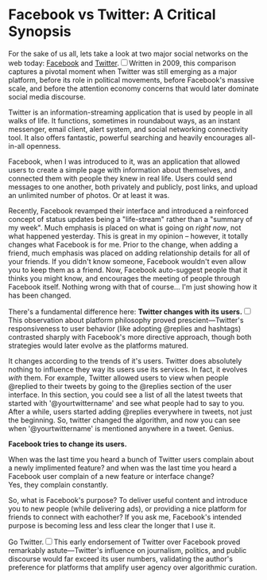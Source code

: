 # Facebook vs Twitter: A Critical Synopsis

For the sake of us all, lets take a look at two major social networks on the web today: [Facebook](http://facebook.com "Facebook") and [Twitter](http://twitter.com/kennethreitz).<label for="sn-social-2009" class="margin-toggle sidenote-number"></label><input type="checkbox" id="sn-social-2009" class="margin-toggle"/><span class="sidenote">Written in 2009, this comparison captures a pivotal moment when Twitter was still emerging as a major platform, before its role in political movements, before Facebook's massive scale, and before the attention economy concerns that would later dominate social media discourse.</span>

 Twitter is an information\-streaming application that is used by people in all walks of life. It functions, sometimes in roundabout ways, as an instant messenger, email client, alert system, and social networking connectivity tool. It also offers fantastic, powerful searching and heavily encourages all\-in\-all openness.

 Facebook, when I was introduced to it, was an application that allowed users to create a simple page with information about themselves, and connected them with people they knew in real life. Users could send messages to one another, both privately and publicly, post links, and upload an unlimited number of photos. Or at least it was.

 Recently, Facebook revamped their interface and introduced a reinforced concept of status updates being a "life\-stream" rather than a "summary of my week". Much emphasis is placed on what is going on *right now*, not what happened yesterday. This is great in my opinion – however, it totally changes what Facebook is for me. Prior to the change, when adding a friend, much emphasis was placed on adding relationship details for all of your friends. If you didn't know someone, Facebook wouldn't even allow you to keep them as a friend. Now, Facebook auto\-suggest people that it thinks you might know, and encourages the meeting of people through Facebook itself. Nothing wrong with that of course... I'm just showing how it has been changed.

 There's a fundamental difference here: **Twitter changes with its users.**<label for="sn-platform-philosophy" class="margin-toggle sidenote-number"></label><input type="checkbox" id="sn-platform-philosophy" class="margin-toggle"/><span class="sidenote">This observation about platform philosophy proved prescient—Twitter's responsiveness to user behavior (like adopting @replies and hashtags) contrasted sharply with Facebook's more directive approach, though both strategies would later evolve as the platforms matured.</span>

 It changes according to the trends of it's users. Twitter does absolutely nothing to influence they way its users use its services. In fact, it evolves *with* them. For example, Twitter allowed users to view when people @replied to their tweets by going to the @replies section of the user interface. In this section, you could see a list of all the latest tweets that started with '@yourtwittername' and see what people had to say to you. After a while, users started adding @replies everywhere in tweets, not just the beginning. So, twitter changed the algorithm, and now you can see when '@yourtwittername' is mentioned anywhere in a tweet. Genius.

 **Facebook tries to change its users.**

 When was the last time you heard a bunch of Twitter users complain about a newly implimented feature? and when was the last time you heard a Facebook user complain of a new feature or interface change?  
Yes, they complain constantly.

 So, what is Facebook's purpose? To deliver useful content and introduce you to new people (while delivering ads), or providing a nice platform for friends to connect with eachother? If you ask me, Facebook's intended purpose is becoming less and less clear the longer that I use it.

 Go Twitter.<label for="sn-twitter-prediction" class="margin-toggle sidenote-number"></label><input type="checkbox" id="sn-twitter-prediction" class="margin-toggle"/><span class="sidenote">This early endorsement of Twitter over Facebook proved remarkably astute—Twitter's influence on journalism, politics, and public discourse would far exceed its user numbers, validating the author's preference for platforms that amplify user agency over algorithmic curation.</span>

  